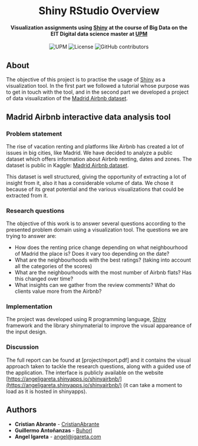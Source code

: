<h1 align="center">Shiny RStudio Overview</h1>
<h4 align="center">Visualization assignments using <a href="https://shiny.rstudio.com/">Shiny</a> at the course of Big Data on the EIT Digital data science master at <a href="https://www.upm.es/">UPM</a> </h4>

<p align="center">
  <img alt="UPM" src="https://img.shields.io/badge/EIT%20Digital-UPM-blue?style=flat-square">
  <img alt="License" src="https://img.shields.io/github/license/angeligareta/shiny-rstudio-overview?style=flat-square" />
  <img alt="GitHub contributors" src="https://img.shields.io/github/contributors/angeligareta/shiny-rstudio-overview?style=flat-square">
</p>

## About

The objective of this project is to practise the usage of [Shiny](https://shiny.rstudio.com/) as a visualization tool. In the first part we followed a tutorial whose purpose was to get in touch with the tool, and in the second part we developed a project of data visualization of the [Madrid Airbnb dataset](https://www.kaggle.com/rusiano/madrid-airbnb-data).

## Madrid Airbnb interactive data analysis tool

### Problem statement

The rise of vacation renting and platforms like Airbnb has created a lot of issues in big
cities, like Madrid. We have decided to analyze a public dataset which offers information
about Airbnb renting, dates and zones. The dataset is public in Kaggle: [Madrid Airbnb dataset](https://www.kaggle.com/rusiano/madrid-airbnb-data).

This dataset is well structured, giving the opportunity of extracting a lot of insight from it,
also it has a considerable volume of data. We chose it because of its great potential and the
various visualizations that could be extracted from it.

### Research questions

The objective of this work is to answer several questions according to the presented
problem domain using a visualization tool. The questions we are trying to answer are:

- How does the renting price change depending on what neighbourhood of
  Madrid the place is? Does it vary too depending on the date?
- What are the neighbourhoods with the best ratings? (taking into account all
  the categories of the scores)
- What are the neighbourhoods with the most number of Airbnb flats? Has this
  changed over time?
- What insights can we gather from the review comments? What do clients
  value more from the Airbnb?

### Implementation

The project was developed using R programming language, [Shiny](https://shiny.rstudio.com/) framework and the library shinymaterial to improve the visual appareance of the input design.

### Discussion

The full report can be found at [project/report.pdf] and it contains the visual approach taken to tackle the research questions, along with a guided use of the application. The interface is publicly available on the website [https://angeligareta.shinyapps.io/shinyairbnb/](https://angeligareta.shinyapps.io/shinyairbnb/) (it can take a moment to load as it is hosted in shinyapps).

## Authors

- **Cristian Abrante** - [CristianAbrante](https://github.com/CristianAbrante)
- **Guillermo Antoñanzas** - [Buhorl](https://github.com/Buhorl)
- **Angel Igareta** - [angel@igareta.com](mailto:angel@igareta.com)
